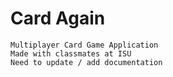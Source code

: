 # Card Again
	Multiplayer Card Game Application
	Made with classmates at ISU
	Need to update / add documentation

